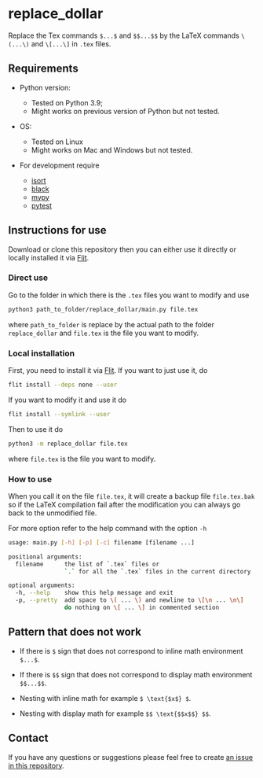 # replace_dollar

Replace the Tex commands `$...$` and `$$...$$` by the LaTeX commands `\(...\)` and `\[...\]` in `.tex` files.

## Requirements

- Python version:

  - Tested on Python 3.9;
  - Might works on previous version of Python but not tested.

- OS:

  - Tested on Linux
  - Might works on Mac and Windows but not tested.

- For development require

  - [isort](https://github.com/PyCQA/isort)
  - [black](https://github.com/psf/black)
  - [mypy](https://github.com/python/mypy)
  - [pytest](https://github.com/pytest-dev/pytest)

## Instructions for use

Download or clone this repository then you can either use it directly or locally installed it via [Flit](https://github.com/takluyver/flit).

### Direct use

Go to the folder in which there is the `.tex` files you want to modify and use

```bash
python3 path_to_folder/replace_dollar/main.py file.tex
```

where `path_to_folder` is replace by the actual path to the folder `replace_dollar` and `file.tex` is the file you want to modify.

### Local installation

First, you need to install it via [Flit](https://github.com/takluyver/flit).
If you want to just use it, do

```bash
flit install --deps none --user
```

If you want to modify it and use it do

```bash
flit install --symlink --user
```

Then to use it do

```bash
python3 -m replace_dollar file.tex
```

where `file.tex` is the file you want to modify.

### How to use

When you call it on the file `file.tex`, it will create a backup file `file.tex.bak` so if the LaTeX compilation fail after the modification you can always go back to the unmodified file.

For more option refer to the help command with the option `-h`

```bash
usage: main.py [-h] [-p] [-c] filename [filename ...]

positional arguments:
  filename      the list of `.tex` files or
                `.` for all the `.tex` files in the current directory

optional arguments:
  -h, --help    show this help message and exit
  -p, --pretty  add space to \( ... \) and newline to \[\n ... \n\]
                do nothing on \[ ... \] in commented section
```

## Pattern that does not work

- If there is `$` sign that does not correspond to inline math environment `$...$`.

- If there is `$$` sign that does not correspond to display math environment `$$...$$`.

- Nesting with inline math for example `$ \text{$x$} $`.

- Nesting with display math for example `$$ \text{$$x$$} $$`.

## Contact

If you have any questions or suggestions please feel free to create [an issue in this repository](https://github.com/zmoitier/replace_dollar/issues/new).
